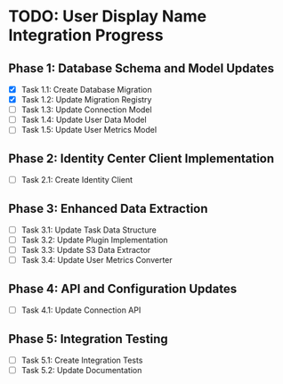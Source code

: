 # TODO: User Display Name Integration Progress

## Phase 1: Database Schema and Model Updates

- [x] Task 1.1: Create Database Migration
- [x] Task 1.2: Update Migration Registry
- [ ] Task 1.3: Update Connection Model
- [ ] Task 1.4: Update User Data Model
- [ ] Task 1.5: Update User Metrics Model

## Phase 2: Identity Center Client Implementation

- [ ] Task 2.1: Create Identity Client

## Phase 3: Enhanced Data Extraction

- [ ] Task 3.1: Update Task Data Structure
- [ ] Task 3.2: Update Plugin Implementation
- [ ] Task 3.3: Update S3 Data Extractor
- [ ] Task 3.4: Update User Metrics Converter

## Phase 4: API and Configuration Updates

- [ ] Task 4.1: Update Connection API

## Phase 5: Integration Testing

- [ ] Task 5.1: Create Integration Tests
- [ ] Task 5.2: Update Documentation
